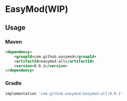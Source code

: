 # EasyMod(WIP)

## Usage

### Maven

```xml
<dependency>
    <groupId>com.github.easymod</groupId>
    <artifactId>easymod-all</artifactId>
    <version>0.0.1</version>
</dependency>
```

### Gradle

```groovy
implementation 'com.github.easymod:easymod-all:0.0.1'
```